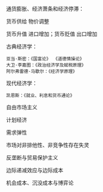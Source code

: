 通货膨胀、经济萧条和经济停滞：

货币供给 物价调整 

货币升值 进口增加；货币贬值 出口增加

古典经济学：
   
    亚当·斯密：《国富论》 《道德情操论》
    大卫·李嘉图：《政治经济学及赋税原理》
    阿尔弗雷德·马歇尔：《经济学原理》
现代经济学：
    
    凯恩斯：《就业、利息和货币通论》
 
自由市场主义

计划经济 

需求弹性

市场对非排他性、非竞争性存在失灵

反垄断与贸易保护主义

边际递减效应与边际成本

机会成本、沉没成本与博弈论


   